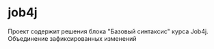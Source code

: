 # job4j
Проект содержит решения блока "Базовый синтаксис" курса Job4j.
Объединение зафиксированных изменений